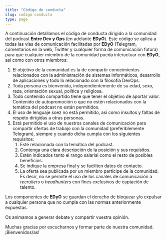```yaml
---
title: "Código de conducta"
slug: codigo-conducta
type: page
---
```


A continuación detallamos el código de conducta dirigido a la comunidad del podcast **Entre Dev y Ops** (en adelante **EDyO**). Este código se aplica a todas las vías de comunicación facilitadas por **EDyO** (Telegram, comentarios en la web, Twitter y cualquier forma de comunicación futura) para que cualquier miembro de la comunidad pueda interactuar con **EDyO**, así como con otros miembros:

1. El objetivo de la comunidad es la de compartir conocimientos relacionados con la administración de sistemas informáticos, desarrollo de aplicaciones y todo lo relacionado con la filosofía DevOps.
2. Toda persona es bienvenida, independientemente de su edad, sexo, raza, orientación sexual, política y religiosa.
3. Todo contenido compartido tiene que tener el objetivo de aportar valor. Contenido de autopromoción o que no estén relacionados con la temática del podcast no están permitidos.
4. El uso de lenguaje soez no está permitido, así como insultos y faltas de respeto dirigidas a otras personas.
5. Está permitido el uso de nuestros canales de comunicación para compartir ofertas de trabajo con la comunidad (preferiblemente Telegram), siempre y cuando dicha cumpla con los siguientes requisitos:
   1. Esté relacionada con la temática del podcast.
   2. Contenga una clara descripción de la posición y sus requisitos.
   3. Estén indicados tanto el rango salarial como el resto de posibles beneficios.
   4. Se indique la empresa final y se faciliten datos de contacto.
   5. La oferta sea publicada por un miembro partícipe de la comunidad. Es decir, no se permite el uso de los canales de comunicación a _recruiters_ o _headhunters_ con fines exclusivos de captación de talento.

Los componentes de **EDyO** se guardan el derecho de bloquear y/o expulsar a cualquier persona que no cumpla con las normas anteriormente expuestas.

Os animamos a generar debate y compartir vuestra opinión.

Muchas gracias por escucharnos y formar parte de nuestra comunidad. ¡Bienvenidos/as!
